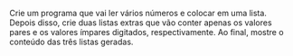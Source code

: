 Crie um programa que vai ler vários números e colocar em uma lista.
Depois disso, crie duas listas extras que vão conter apenas os valores pares
e os valores ímpares digitados, respectivamente.
Ao final, mostre o conteúdo das três listas geradas.